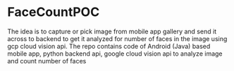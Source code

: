 # FaceCountPOC
The idea is to capture or pick image from mobile app gallery and send it across to backend to get it analyzed for number of faces in the image using gcp cloud vision api. The repo
contains code of Android (Java) based mobile app, python backend api, google cloud vision api to analyze image and count number of faces
